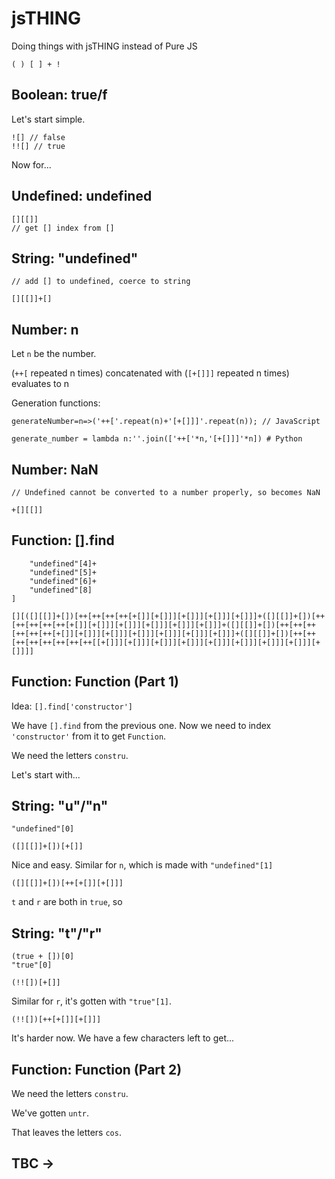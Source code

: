 # jsTHING

Doing things with jsTHING instead of Pure JS

`( ) [ ] + !`

## Boolean: true/f

Let's start simple.

```
![] // false
!![] // true
```

Now for...

## Undefined: undefined

```
[][[]]
// get [] index from []
```

## String: "undefined"

```undefined+[]
// add [] to undefined, coerce to string

[][[]]+[]
```

## Number: n

Let `n` be the number.

(`++[` repeated n times) concatenated with (`[+[]]]` repeated n times)
evaluates to n

Generation functions:

`generateNumber=n=>('++['.repeat(n)+'[+[]]]'.repeat(n)); // JavaScript`

`generate_number = lambda n:''.join(['++['*n,'[+[]]]'*n]) # Python`

## Number: NaN

```+undefined
// Undefined cannot be converted to a number properly, so becomes NaN

+[][[]]
```

## Function: [].find

```[][
    "undefined"[4]+
    "undefined"[5]+
    "undefined"[6]+
    "undefined"[8]
]

[][([][[]]+[])[++[++[++[++[+[]][+[]]][+[]]][+[]]][+[]]]+([][[]]+[])[++[++[++[++[++[+[]][+[]]][+[]]][+[]]][+[]]][+[]]]+([][[]]+[])[++[++[++[++[++[++[+[]][+[]]][+[]]][+[]]][+[]]][+[]]][+[]]]+([][[]]+[])[++[++[++[++[++[++[++[++[[+[]]][+[]]][+[]]][+[]]][+[]]][+[]]][+[]]][+[]]][+[]]]]
```

## Function: Function (Part 1)

Idea: `[].find['constructor']`

We have `[].find` from the previous one. Now we need to index `'constructor'` from it to get `Function`.

We need the letters `constru`.

Let's start with...

## String: "u"/"n"

```
"undefined"[0]

([][[]]+[])[+[]]
```

Nice and easy. Similar for `n`, which is made with `"undefined"[1]`

`([][[]]+[])[++[+[]][+[]]]`

`t` and `r` are both in `true`, so

## String: "t"/"r"

```
(true + [])[0]
"true"[0]

(!![])[+[]]
```

Similar for `r`, it's gotten with `"true"[1]`.

`(!![])[++[+[]][+[]]]`

It's harder now. We have a few characters left to get...

## Function: Function (Part 2)

We need the letters `constru`.

We've gotten `untr`.

That leaves the letters `cos`.

## TBC ->
